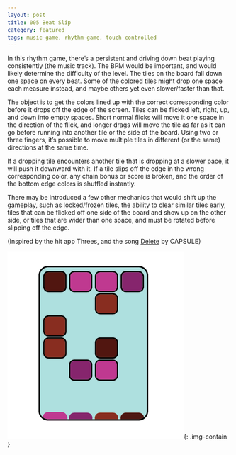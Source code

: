 ```yaml
---
layout: post
title: 005 Beat Slip
category: featured
tags: music-game, rhythm-game, touch-controlled
---
```

In this rhythm game, there’s a persistent and driving down beat playing consistently (the music track).  The BPM would be important, and would likely determine the difficulty of the level.  The tiles on the board fall down one space on every beat.  Some of the colored tiles might drop one space each measure instead, and maybe others yet even slower/faster than that.

The object is to get the colors lined up with the correct corresponding color before it drops off the edge of the screen.  Tiles can be flicked left, right, up, and down into empty spaces. Short normal flicks will move it one space in the direction of the flick, and longer drags will move the tile as far as it can go before running into another tile or the side of the board. Using two or three fingers, it’s possible to move multiple tiles in different (or the same) directions at the same time.

If a dropping tile encounters another tile that is dropping at a slower pace, it will push it downward with it.  If a tile slips off the edge in the wrong corresponding color, any chain bonus or score is broken, and the order of the bottom edge colors is shuffled instantly.

There may be introduced a few other mechanics that would shift up the gameplay, such as locked/frozen tiles, the ability to clear similar tiles early, tiles that can be flicked off one side of the board and show up on the other side, or tiles that are wider than one space, and must be rotated before slipping off the edge.

(Inspired by the hit app Threes, and the song [Delete](https://www.youtube.com/watch?v=XbJme7ZubRA "Delete") by CAPSULE)

![beat slip image](/img/games/005_beatslip.png "Beat Slip"){: .img-contain }
